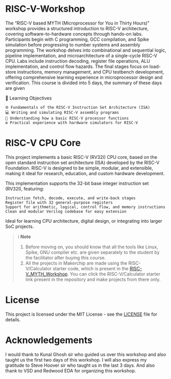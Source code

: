 # RISC-V-Workshop

The “RISC-V based MYTH (Microprocessor for You in Thirty Hours)” workshop provides a structured introduction to RISC-V architecture, covering software-to-hardware concepts through hands-on labs. Participants begin with C programming, GCC compilation, and Spike simulation before progressing to number systems and assembly programming. The workshop delves into combinational and sequential logic, pipeline implementation, and microarchitecture of a single-cycle RISC-V CPU. Labs include instruction decoding, register file operations, ALU implementation, and control flow hazards. The final stages focus on load-store instructions, memory management, and CPU testbench development, offering comprehensive learning experience in microprocessor design and verification. This course is divided into 5 days, the summary of these days are given 

🧠 Learning Objectives

    🌐 Fundamentals of the RISC-V Instruction Set Architecture (ISA)
    💻 Writing and simulating RISC-V assembly programs
    🧩 Understanding how a basic RISC-V processor functions
    ⚙️ Practical experience with hardware simulators for RISC-V

# RISC-V CPU Core

This project implements a basic RISC-V (RV32I) CPU core, based on the open standard instruction set architecture (ISA) developed by the RISC-V Foundation. RISC-V is designed to be simple, modular, and extensible, making it ideal for research, education, and custom hardware development.

This implementation supports the 32-bit base integer instruction set (RV32I), featuring:

    Instruction fetch, decode, execute, and write-back stages
    Register file with 32 general-purpose registers
    Support for arithmetic, logical, control flow, and memory instructions
    Clean and modular Verilog codebase for easy extension

Ideal for learning CPU architecture, digital design, or integrating into larger SoC projects.

> ℹ️ **Note**  
> 1. Before moving on, you should know that all the tools like Linux, Spike, GNU compiler etc. are given separately to the student by the facilitator after buying this course.  
> 2. All the projects in Makerchip are made using the RISC-V/Calculator starter code, which is present in the [RISC-V_MYTH_Workshop](https://github.com/stevehoover/RISC-V_MYTH_Workshop). You can click the RISC-V/Calculator starter link present in the repository and make projects from there only.


# License
This project is licensed under the MIT License - see the [LICENSE](https://github.com/XcentricCoder/RISC-V-Workshop/blob/main/LICENSE) file for details.



# Acknowledgements
I would thank to Kunal Ghosh sir who guided us over this workshop and also taught us the first two days of this workshop. I will also express my gratitude to Steve Hoover sir who taught us in the last 3 days. And also thank to VSD and Redwood EDA for organizing this workshop.


